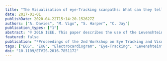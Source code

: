 ```yaml
---
title: "The Visualisation of eye-Tracking scanpaths: What can they tell us about how clinicians view electrocardiograms?"
date: 2017-01-01
publishDate: 2020-04-22T15:14:20.152627Z
authors: ["A. Davies", "M. Vigo", "S. Harper", "C. Jay"]
publication_types: ["1"]
abstract: "© 2016 IEEE. This paper describes the use of the Levenshtein distance and nearest neighbour index to visualise and analyse differences in eye-Tracking scanpaths applied to the field of electrocardiology. Data was obtained from clinicians as they interpreted 12-lead electrocardiograms (ECGs). The main aim of the work is provide methods of visualising the differences between multiple participants scanpaths simultaneously. Allowing us to answer questions such as, do clinicians fixate randomly on the ECG, or do they apply a systematic approach? Results indicate that practitioners have very different search strategies applied to the majority of stimuli. The distribution of fixations is not random and tends towards clustering with all stimuli. The differences between practitioners are likely to be the result of different training, clinical role and expertise."
featured: false
publication: "*Proceedings of the 2nd Workshop on Eye Tracking and Visualization, ETVIS 2016*"
tags: ["ECG", "EKG", "Electrocardiogram", "Eye-Tracking", "Levenshtein", "Scanpaths", "Visualisation"]
doi: "10.1109/ETVIS.2016.7851172"
---
```


